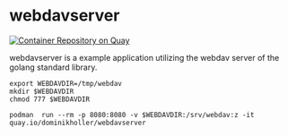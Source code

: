 # webdavserver

[![Container Repository on Quay](https://quay.io/repository/dominikholler/webdavserver/status "Container Repository on Quay")](https://quay.io/repository/dominikholler/webdavserver)

webdavserver is a example application utilizing the webdav server of the golang standard library.

```
export WEBDAVDIR=/tmp/webdav
mkdir $WEBDAVDIR
chmod 777 $WEBDAVDIR

podman  run --rm -p 8080:8080 -v $WEBDAVDIR:/srv/webdav:z -it quay.io/dominikholler/webdavserver
```
